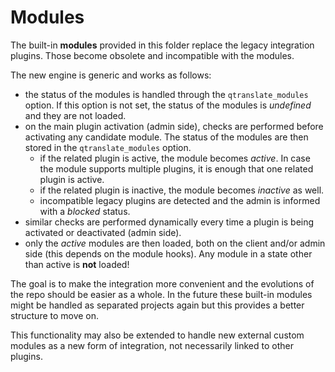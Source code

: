 # Modules

The built-in **modules** provided in this folder replace the legacy integration plugins. Those become obsolete and incompatible with the modules.

The new engine is generic and works as follows:
* the status of the modules is handled through the `qtranslate_modules` option. If this option is not set, the status of the modules is _undefined_ and they are not loaded.
* on the main plugin activation (admin side), checks are performed before activating any candidate module. The status of the modules are then stored in the `qtranslate_modules` option.
  * if the related plugin is active, the module becomes _active_. In case the module supports multiple plugins, it is enough that one related plugin is active.
  * if the related plugin is inactive, the module becomes _inactive_ as well.
  * incompatible legacy plugins are detected and the admin is informed with a _blocked_ status.
* similar checks are performed dynamically every time a plugin is being activated or deactivated (admin side).
* only the _active_ modules are then loaded, both on the client and/or admin side (this depends on the module hooks). Any module in a state other than active is **not** loaded!

The goal is to make the integration more convenient and the evolutions of the repo should be easier as a whole. In the future these built-in modules might be handled as separated projects again but this provides a better structure to move on.

This functionality may also be extended to handle new external custom modules as a new form of integration, not necessarily linked to other plugins.